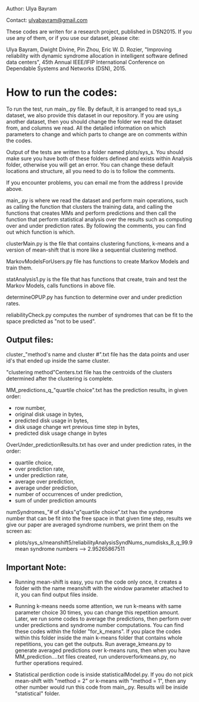Author: Ulya Bayram

Contact: ulyabayram@gmail.com

These codes are writen for a research project, published in DSN2015. If you use any of them, or if you use our dataset, please cite:

Ulya Bayram, Dwight Divine, Pin Zhou, Eric W. D. Rozier, "Improving reliability with dynamic syndrome allocation in intelligent software defined data centers", 45th Annual IEEE/IFIP International Conference on Dependable Systems and Networks (DSN), 2015.

How to run the codes:
=====================

To run the test, run main_.py file. By default, it is arranged to read sys_s dataset, we also provide this dataset in our repository. If you are using another dataset, then you should change the folder we read the dataset from, and columns we read. All the detailed information on which parameters to change and which parts to change are on comments within the codes.

Output of the tests are written to a folder named plots/sys_s. You should make sure you have both of these folders defined and exists within Analysis folder, otherwise you will get an error. You can change these default locations and structure, all you need to do is to follow the comments.

If you encounter problems, you can email me from the address I provide above.

main_.py is where we read the dataset and perform main operations, such as calling the function that clusters the training data, and calling the functions that creates MMs and perform predictions and then call the function that perform statistical analysis over the results such as computing over and under prediction rates. By following the comments, you can find out which function is which.

clusterMain.py is the file that contains clustering functions, k-means and a version of mean-shift that is more like a sequential clustering method.

MarkovModelsForUsers.py file has functions to create Markov Models and train them.

statAnalysis1.py is the file that has functions that create, train and test the Markov Models, calls functions in above file.

determineOPUP.py has function to determine over and under prediction rates.

reliabilityCheck.py computes the number of syndromes that can be fit to the space predicted as "not to be used".

Output files:
--------------

cluster_"method's name and cluster #".txt file has the data points and user id's that ended up inside the same cluster.

"clustering method"Centers.txt file has the centroids of the clusters determined after the clustering is complete.

MM_predictions_q_"quartile choice".txt has the prediction results, in given order: 
	
* row number, 
* original disk usage in bytes, 
* predicted disk usage in bytes, 
* disk usage change wrt previous time step in bytes, 
* predicted disk usage change in bytes

OverUnder_predictionResults.txt has over and under prediction rates, in the order:
	
* quartile choice, 
* over prediction rate, 
* under prediction rate, 
* average over prediction, 
* average under prediction, 
* number of occurrences of under prediction, 
* sum of under prediction amounts

numSyndromes_"# of disks"_q_"quartile choice".txt has the syndrome number that can be fit into the free space in that given time step, results we give our paper are averaged syndrome numbers, we print them on the screen as:

* plots/sys_s/meanshift5/reliabilityAnalysisSyndNums_numdisks_8_q_99.9 mean syndrome numbers --> 2.95265867511

Important Note:
---------------

* Running mean-shift is easy, you run the code only once, it creates a folder with the name meanshift with the window parameter attached to it, you can find output files inside.

* Running k-means needs some attention, we run k-means with same parameter choice 30 times, you can change this repetition amount. Later, we run some codes to average the predictions, then perform over under predictions and syndrome number computations. You can find these codes within the folder "for_k_means". If you place the codes within this folder inside the main k-means folder that contains whole repetitions, you can get the outputs. Run average_kmeans.py to generate averaged predictions over k-means runs, then when you have MM_prediction....txt files created, run underoverforkmeans.py, no further operations required.

* Statistical perdiction code is inside statisticalModel.py. If you do not pick mean-shift with "method = 2" or k-means with "method = 1", then any other number would run this code from main_.py. Results will be inside "statistical" folder.
